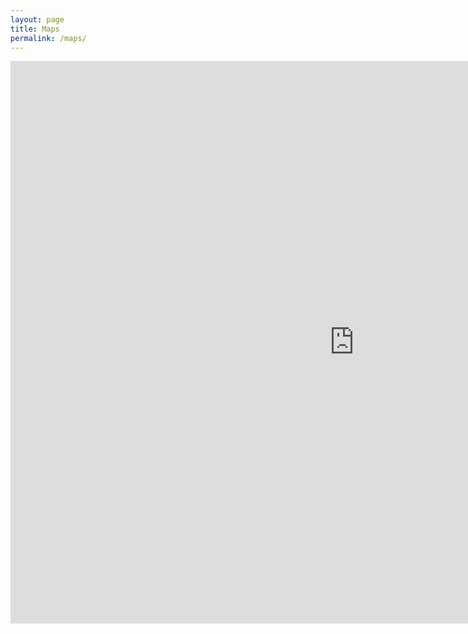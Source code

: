 ```yaml
---
layout: page
title: Maps
permalink: /maps/
---
```


<iframe src="https://adrianaarellano.github.io/efdi_maps_test_2/" height="900" width="1100" style="border:none;"></iframe>
